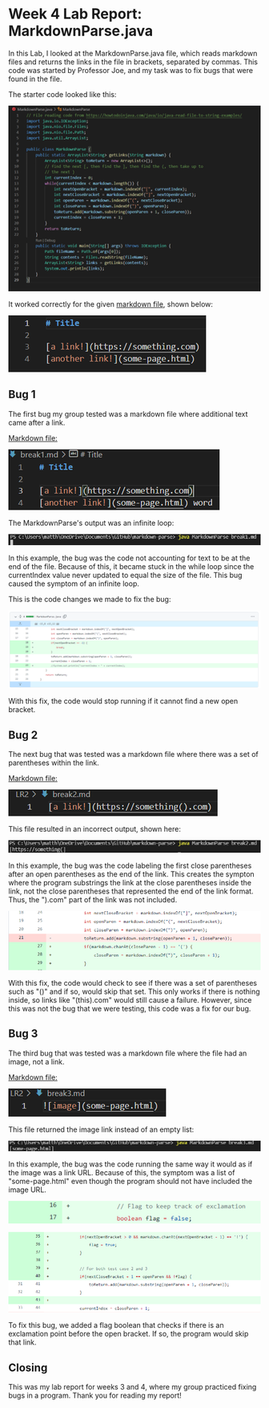 # Week 4 Lab Report: MarkdownParse.java

In this Lab, I looked at the MarkdownParse.java file, which reads markdown files and returns the links in the file in brackets, separated by commas. This code was started by Professor Joe, and my task was to fix bugs that were found in the file.

The starter code looked like this:

![starter code](LR2/LR2-1.png)

It worked correctly for the given [markdown file](LR2/test-file.md), shown below:

![initial md file](LR2/LR2Init-md.png)

## **Bug 1**

The first bug my group tested was a markdown file where additional text came after a link.

[Markdown file:](LR2/break1.md)

![Bug 1 md](LR2/LR2Bug1-md.png)

The MarkdownParse's output was an infinite loop:

![Bug 1 output](LR2/LR2Bug1-output.png)

In this example, the bug was the code not accounting for text to be at the end of the file. Because of this, it became stuck in the while loop since the currentIndex value never updated to equal the size of the file. This bug caused the symptom of an infinite loop.

This is the code changes we made to fix the bug:

![Bug 1 fix](LR2/LR2Bug1-fix.png)

With this fix, the code would stop running if it cannot find a new open bracket.

## **Bug 2**

The next bug that was tested was a markdown file where there was a set of parentheses within the link.

[Markdown file:](LR2/break2.md)

![Bug 2 md](LR2/LR2Bug2-md.png)

This file resulted in an incorrect output, shown here:

![Bug 2 output](LR2/LR2Bug2-output.png)

In this example, the bug was the code labeling the first close parentheses after an open parentheses as the end of the link. This creates the sympton where the program substrings the link at the close parentheses inside the link, not the close parentheses that represented the end of the link format. Thus, the ").com" part of the link was not included.

![Bug 2 fix](LR2/LR2Bug2-fix.png)

With this fix, the code would check to see if there was a set of parentheses such as "()" and if so, would skip that set. This only works if there is nothing inside, so links like "(this).com" would still cause a failure. However, since this was not the bug that we were testing, this code was a fix for our bug.

## **Bug 3**

The third bug that was tested was a markdown file where the file had an image, not a link.

[Markdown file:](LR2/break3.md)

![Bug 3 md](LR2/LR2Bug3-md.png)

This file returned the image link instead of an empty list:

![Bug 3 output](LR2/LR2Bug3-output.png)

In this example, the bug was the code running the same way it would as if the image was a link URL. Because of this, the symptom was a list of "some-page.html" even though the program should not have included the image URL.

![Bug 3 fix part 1](LR2/LR2Bug3-fix1.png)

![Bug 3 fix part 1](LR2/LR2Bug3-fix2.png)

To fix this bug, we added a flag boolean that checks if there is an exclamation point before the open bracket. If so, the program would skip that link.

## **Closing**

This was my lab report for weeks 3 and 4, where my group practiced fixing bugs in a program. Thank you for reading my report!